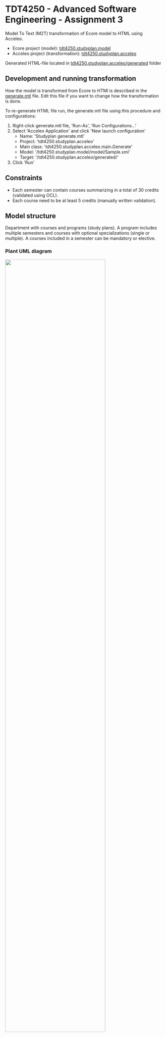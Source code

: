 # TDT4250 - Advanced Software Engineering - Assignment 3

Model To Text (M2T) transformation of Ecore model to HTML using Acceleo.

- Ecore project (model): [tdt4250.studyplan.model](https://github.com/maattss/tdt4250-assignment3/tree/master/tdt4250.studyplan.model)
- Acceleo project (transformation): [tdt4250.studyplan.acceleo](https://github.com/maattss/tdt4250-assignment3/tree/master/tdt4250.studyplan.acceleo)

Generated HTML-file located in [tdt4250.studyplan.acceleo/generated](https://github.com/maattss/tdt4250-assignment3/tree/master/tdt4250.studyplan.acceleo/generated) folder

## Development and running transformation

How the model is transformed from Ecore to HTMl is described in the [generate.mtl](./tdt4250.studyplan.acceleo/src/tdt4250/studyplan/acceleo/main/generate.mtl) file. Edit this file if you want to change how the transformation is done.

To re-generate HTML file run, the generate.mtl file using this procedure and configurations:

1. Right-click generate.mtl file, 'Run-As', 'Run Configurations...'
2. Select 'Acceleo Application' and click 'New launch configuration'
    - Name: 'Studyplan generate.mtl'
    - Project: 'tdt4250.studyplan.acceleo'
    - Main class: 'tdt4250.studyplan.acceleo.main.Generate'
    - Model: '/tdt4250.studyplan.model/model/Sample.xmi'
    - Target: '/tdt4250.studyplan.acceleo/generated/'
3. Click 'Run'

## Constraints

- Each semester can contain courses summarizing in a total of 30 credits (validated using OCL).
- Each course need to be at least 5 credits (manually written validation).

## Model structure

Department with courses and programs (study plans).
A program includes multiple semesters and courses with optional specializations (single or multiple).
A courses included in a semester can be mandatory or elective.

### Plant UML diagram

<img src="https://i.imgur.com/q3alEsn.png" width="80%">

## Model improvements from assignment 1

Based on feedback, the following model improvements have been done:

- Add a top level object i.e. Department where courses are contained
- Add a datatype for spring/fall in semesters
- Remove numbers from courses
- Rename "code" attributes

## Sample data

The Sample.xmi describes two studyprograms from the Department of Computer Science with specializations and courses:

- Msc - 2 year - Computer Science (MIDT)
  - Software Development
  - Artificial Intelligence
  - Databases and Search
- Msc - 2 year - Informatics (MSIT)
  - Software
  - Interaction Design, Game and Learning Technology

## HTML rendered screenshot

<img src="https://i.imgur.com/n2xFHJJ.png" width="80%">
